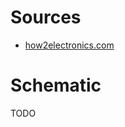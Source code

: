 # Sources

- [how2electronics.com](https://how2electronics.com/measure-wind-speed-using-anemometer-arduino/)

# Schematic

TODO
